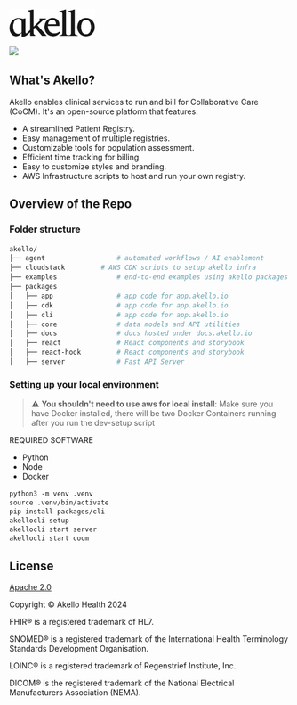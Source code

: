 <a href="https://akello.io" target="_blank">
  <picture>
    <source media="(prefers-color-scheme: dark)" srcset="/assets/akello-logo-white.png" style="max-width: 100%; height: 50px; margin-bottom: 20px">    
    <img src="/assets/akello-logo.png" alt="Akello Logo" height="50"/>
  </picture>
</a>


[![](https://dcbadge.vercel.app/api/server/WSqNrWBKKw)](https://discord.gg/WSqNrWBKKw)

## What's Akello?

Akello enables clinical services to run and bill for Collaborative Care (CoCM). It's an open-source platform that features:

- A streamlined Patient Registry.
- Easy management of multiple registries.
- Customizable tools for population assessment.
- Efficient time tracking for billing.
- Easy to customize styles and branding.
- AWS Infrastructure scripts to host and run your own registry.


## Overview of the Repo

### Folder structure

```sh
akello/
├── agent                  # automated workflows / AI enablement
├── cloudstack         # AWS CDK scripts to setup akello infra
├── examples               # end-to-end examples using akello packages
├── packages   
│   ├── app                # app code for app.akello.io
│   ├── cdk                # app code for app.akello.io
│   ├── cli                # app code for app.akello.io
│   ├── core               # data models and API utilities
│   ├── docs               # docs hosted under docs.akello.io
│   ├── react              # React components and storybook
│   ├── react-hook         # React components and storybook
│   ├── server             # Fast API Server

```


### Setting up your local environment

> :warning: **You shouldn't need to use aws for local install**: Make sure you have Docker installed, there will be two Docker Containers running after you run the dev-setup script


REQUIRED SOFTWARE
- Python
- Node
- Docker
  

```shell
python3 -m venv .venv
source .venv/bin/activate
pip install packages/cli
akellocli setup
akellocli start server
akellocli start cocm
```


## License

[Apache 2.0](LICENSE.txt)

Copyright &copy; Akello Health 2024

FHIR&reg; is a registered trademark of HL7.

SNOMED&reg; is a registered trademark of the International Health Terminology Standards Development Organisation.

LOINC&reg; is a registered trademark of Regenstrief Institute, Inc.

DICOM&reg; is the registered trademark of the National Electrical Manufacturers Association (NEMA).
